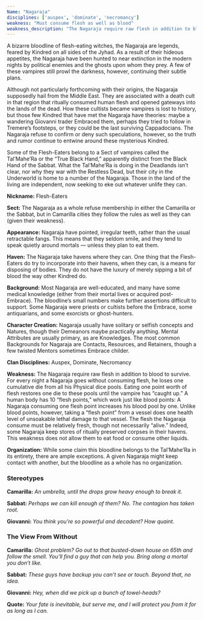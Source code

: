 ```yaml
---
Name: "Nagaraja"
disciplines: ['auspex', 'dominate', 'necromancy']
weakness: "Must consume flesh as well as blood"
weakness_description: "The Nagaraja require raw flesh in addition to blood to survive. For every night a Nagaraja goes without consuming flesh, he loses one cumulative die from all his Physical dice pools. Eating one point worth of flesh restores one die to these pools until the vampire has “caught up”. A human body has 10 “flesh points”, which work just like blood points: A Nagaraja consuming one flesh point increases his blood pool by one. Unlike blood points, however, taking a “flesh point” from a vessel does one health level of unsoakable lethal damage to that vessel. The flesh the Nagaraja consume must be relatively fresh, though not necessarily “alive”. Indeed, some Nagaraja keep stores of ritually preserved corpses in their havens. This weakness does not allow them to eat food or consume other liquids."
---
```


<p>A bizarre bloodline of flesh-eating witches, the Nagaraja are legends, feared by Kindred on all sides of the Jyhad. As a result of their hideous appetites, the Nagaraja have been hunted to near extinction in the modern nights by political enemies and the ghosts upon whom they prey. A few of these vampires still prowl the darkness, however, continuing their subtle plans.</p><p>Although not particularly forthcoming with their origins, the Nagaraja supposedly hail from the Middle East. They are associated with a death cult in that region that ritually consumed human flesh and opened gateways into the lands of the dead. How these cultists became vampires is lost to history, but those few Kindred that have met the Nagaraja have theories: maybe a wandering Giovanni trader Embraced them, perhaps they tried to follow in Tremere’s footsteps, or they could be the last surviving Cappadocians. The Nagaraja refuse to confirm or deny such speculations, however, so the truth and rumor continue to entwine around these mysterious Kindred.</p><p>Some of the Flesh-Eaters belong to a Sect of vampires called the Tal’Mahe’Ra or the “True Black Hand,” apparently distinct from the Black Hand of the Sabbat. What the Tal’Mahe’Ra is doing in the Deadlands isn’t clear, nor why they war with the Restless Dead, but their city in the Underworld is home to a number of the Nagaraja. Those in the land of the living are independent, now seeking to eke out whatever unlife they can.</p><p><b>Nickname:</b> Flesh-Eaters </p><p><b>Sect:</b> The Nagaraja as a whole refuse membership in either the Camarilla or the Sabbat, but in Camarilla cities they follow the rules as well as they can (given their weakness).</p><p><b>Appearance:</b> Nagaraja have pointed, irregular teeth, rather than the usual retractable fangs. This means that they seldom smile, and they tend to speak quietly around mortals — unless they plan to eat them. </p><p><b>Haven:</b> The Nagaraja take havens where they can. One thing that the Flesh-Eaters do try to incorporate into their havens, when they can, is a means for disposing of bodies. They do not have the luxury of merely sipping a bit of blood the way other Kindred do.</p><p><b>Background:</b> Most Nagaraja are well-educated, and many have some medical knowledge (either from their mortal lives or acquired post-Embrace). The bloodline’s small numbers make further assertions difficult to support. Some Nagaraja were priests or cultists before the Embrace, some antiquarians, and some exorcists or ghost-hunters.</p><p><b>Character Creation:</b> Nagaraja usually have solitary or selfish concepts and Natures, though their Demeanors maybe practically anything. Mental Attributes are usually primary, as are Knowledges. The most common Backgrounds for Nagaraja are Contacts, Resources, and Retainers, though a few twisted Mentors sometimes Embrace childer.</p><p><b>Clan Disciplines:</b> Auspex, Dominate, Necromancy</p><p><b>Weakness:</b> The Nagaraja require raw flesh in addition to blood to survive. For every night a Nagaraja goes without consuming flesh, he loses one cumulative die from all his Physical dice pools. Eating one point worth of flesh restores one die to these pools until the vampire has “caught up.” A human body has 10 “flesh points,” which work just like blood points: A Nagaraja consuming one flesh point increases his blood pool by one. Unlike blood points, however, taking a “flesh point” from a vessel does one health level of unsoakable lethal damage to that vessel. The flesh the Nagaraja consume must be relatively fresh, though not necessarily “alive.” Indeed, some Nagaraja keep stores of ritually preserved corpses in their havens. This weakness does not allow them to eat food or consume other liquids.</p><p><b>Organization:</b> While some claim this bloodline belongs to the Tal’Mahe’Ra in its entirety, there are ample exceptions. A given Nagaraja might keep contact with another, but the bloodline as a whole has no organization.</p><div class=ttlStereo><h3>Stereotypes</h3><p><b>Camarilla:</b> <i>An umbrella, until the drops grow heavy enough to break it.</i></p><p><b>Sabbat:</b> <i>Perhaps we can kill enough of them? No. The contagion has taken root.</i></p><p><b>Giovanni:</b> <i>You think you’re so powerful and decadent? How quaint.</i></p></div><div class=ttlStereo><h3>The View From Without</h3><p><b>Camarilla:</b> <i>Ghost problem? Go out to that busted-down house on 65th and follow the smell. You’ll find a guy that can help you. Bring along a mortal you don’t like.</i></p><p><b>Sabbat:</b> <i>These guys have backup you can’t see or touch. Beyond that, no idea.</i></p><p><b>Giovanni:</b> <i>Hey, when did we pick up a bunch of towel-heads?</i></p></div><p class=ttlQuote><b>Quote:</b> <i>Your fate is inevitable, but serve me, and I will protect you from it for as long as I can.</i></p>